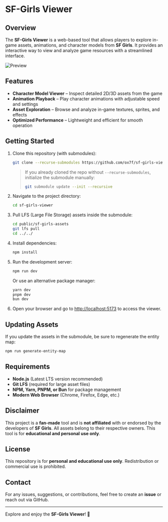 # SF-Girls Viewer

## Overview

The **SF-Girls Viewer** is a web-based tool that allows players to explore in-game assets, animations, and character models from **SF Girls**. It provides an interactive way to view and analyze game resources with a streamlined interface.

![Preview](./static/img/example.gif)

## Features

- **Character Model Viewer** – Inspect detailed 2D/3D assets from the game
- **Animation Playback** – Play character animations with adjustable speed and settings
- **Asset Exploration** – Browse and analyze in-game textures, sprites, and effects
- **Optimized Performance** – Lightweight and efficient for smooth operation

## Getting Started

1. Clone this repository (with submodules):

   ```bash
   git clone --recurse-submodules https://github.com/ox7f/sf-girls-viewer
   ```

   > If you already cloned the repo without `--recurse-submodules`, initialize the submodule manually:
   >
   > ```bash
   > git submodule update --init --recursive
   > ```

2. Navigate to the project directory:

   ```bash
   cd sf-girls-viewer
   ```

3. Pull LFS (Large File Storage) assets inside the submodule:

   ```bash
   cd public/sf-girls-assets
   git lfs pull
   cd ../../
   ```

4. Install dependencies:

   ```bash
   npm install
   ```

5. Run the development server:

   ```bash
   npm run dev
   ```

   Or use an alternative package manager:

   ```bash
   yarn dev
   pnpm dev
   bun dev
   ```

6. Open your browser and go to [http://localhost:5173](http://localhost:5173) to access the viewer.

## Updating Assets

If you update the assets in the submodule, be sure to regenerate the entity map:

```bash
npm run generate-entity-map
```

## Requirements

- **Node.js** (Latest LTS version recommended)
- **Git LFS** (required for large asset files)
- **NPM, Yarn, PNPM, or Bun** for package management
- **Modern Web Browser** (Chrome, Firefox, Edge, etc.)

## Disclaimer

This project is a **fan-made** tool and is **not affiliated** with or endorsed by the developers of **SF Girls**. All assets belong to their respective owners. This tool is for **educational and personal use only**.

## License

This repository is for **personal and educational use only**. Redistribution or commercial use is prohibited.

## Contact

For any issues, suggestions, or contributions, feel free to create an **issue** or reach out via GitHub.

---

Explore and enjoy the **SF-Girls Viewer**! 🎨
